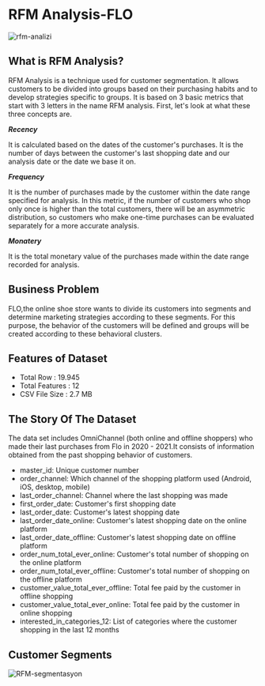 # RFM Analysis-FLO 
![rfm-analizi](https://github.com/ymetinyilmazoglu/RFM-Analysis/assets/136450475/062cd5f2-6f41-4108-9031-ebbba3934a26)

## What is RFM Analysis?

RFM Analysis is a technique used for customer segmentation. It allows customers to be divided into groups based on their purchasing habits and to develop strategies specific to groups. It is based on 3 basic metrics that start with 3 letters in the name RFM analysis.   First, let's look at what these three concepts are.

**_Recency_**

It is calculated based on the dates of the customer's purchases. It is the number of days between the customer's last shopping date and our analysis date or the date we base it on.

**_Frequency_**

It is the number of purchases made by the customer within the date range specified for analysis. In this metric, if the number of customers who shop only once is higher than the total customers, there will be an asymmetric distribution, so customers who make one-time purchases can be evaluated separately for a more accurate analysis.

**_Monatery_**

It is the total monetary value of the purchases made within the date range recorded for analysis.

## Business Problem
FLO,the online shoe store wants to divide its customers into segments and determine marketing strategies according to these segments. For this purpose, the behavior of the customers will be defined and groups will be created according to these behavioral clusters.
## Features of Dataset
* Total Row : 19.945
* Total Features : 12
* CSV File Size : 2.7 MB
## The Story Of The Dataset
The data set includes OmniChannel (both online and offline shoppers) who made their last purchases from Flo in 2020 - 2021.It consists of information obtained from the past shopping behavior of customers.
* master_id: Unique customer number
* order_channel: Which channel of the shopping platform used (Android, iOS, desktop, mobile)
* last_order_channel: Channel where the last shopping was made
* first_order_date: Customer's first shopping date
* last_order_date: Customer's latest shopping date
* last_order_date_online: Customer's latest shopping date on the online platform
* last_order_date_offline: Customer's latest shopping date on offline platform
* order_num_total_ever_online: Customer's total number of shopping on the online platform
* order_num_total_ever_offline: Customer's total number of shopping on the offline platform
* customer_value_total_ever_offline: Total fee paid by the customer in offline shopping
* customer_value_total_ever_online: Total fee paid by the customer in online shopping
* interested_in_categories_12: List of categories where the customer shopping in the last 12 months

## Customer Segments
![RFM-segmentasyon](https://github.com/ymetinyilmazoglu/RFM-Analysis/assets/136450475/69426267-4075-4710-90e5-10892dbfc466)

